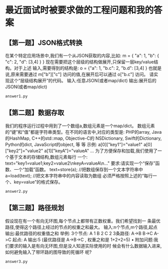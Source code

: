 # 最近面试时被要求做的工程问题和我的答案

## 【第一题】JSON格式转换
在某个特定应用场景中,我们有一个从JSON获取的内容,比如:
m = { "a": 1, "b": { "c": 2, "d": [3,4] } }
现在需要把这个层级的结构做展开,只保留一层key/value结构。对于上述
输入,需要得到的结构是:
o = {"a": 1, "b.c": 2, "b.d": [3,4] }
也就是说,原来需要通过 m["b"]["c"] 访问的值,在展开后可以通过 o["b.c"]
访问。
请实现这个“层级结构展开”的代码。
输入:任意JSON(或者map/dict)
输出:展开后的JSON(或者map/dict)
```
answer1.py
```
##  【第二题】数据存取
我们的程序运行过程中用到了一个数组a,数组元素是一个map/dict。
数组元素的“键”和“值”都是字符串类型。在不同的语言中,对应的类型是:
PHP的array, Java的HashMap, C++的std::map, Objective-C的
NSDictionary, Swift的Dictionary, Python的dict, JavaScript的object, 等
等
示例:
a[0]["key1"]="value1"
a[0]["key2"]="value2"
a[1]["keyA"]="valueA"
...
为了方便保存和加载,我们使用了一个基于文本的存储结构,数组元素每行
一个:
text="key1=value1;key2=value2\nkeyA=valueA\n..."
要求:请实现一个“保存”函数、一个“加载”函数。
text=store(a); //把数组保存到一个文本字符串中a=load(text); //把文本字符串中的内容读取为数组
必须严格按照上述的“每行一个、key=value”的格式保存。

```
answer2.py
```
## 【第三题】路径规划
假设现在有一个有向无环图,每个节点上都带有正数权重。我们希望找到一
条最优路径,使得这个路径上经过的节点的权重之和最大。
输入:n个节点,m个路径,起点
输出:最优路径的权重值之和
举例:
3个节点:
A 1
B 2
C 2
3条路径:
A->B
B->C
A->C
起点:
A
输出:5 (最优路径是 A->B->C , 权重之和是 1+2+2=5)
• 附加问题:我们要求的输入是有向无环图,但是没人知道实际使用的时
候会有什么数据输入进来,如何避免输入了带环路的图导致的死循环
呢? 	
```
answer3.py
```